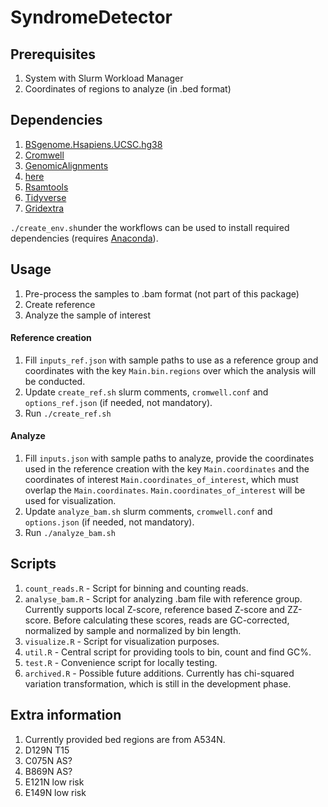 # SyndromeDetector

## Prerequisites
1. System with Slurm Workload Manager
2. Coordinates of regions to analyze (in .bed format)

## Dependencies
1. [BSgenome.Hsapiens.UCSC.hg38](https://anaconda.org/bioconda/bioconductor-bsgenome.hsapiens.ucsc.hg38)
2. [Cromwell](https://anaconda.org/bioconda/cromwell)
3. [GenomicAlignments](https://anaconda.org/bioconda/bioconductor-genomicalignments)
4. [here](https://anaconda.org/conda-forge/r-here)
5. [Rsamtools](https://anaconda.org/bioconda/bioconductor-rsamtools)
6. [Tidyverse](https://anaconda.org/r/r-tidyverse)
7. [Gridextra](https://anaconda.org/r/r-gridextra)

```./create_env.sh```under the workflows can be used to install required dependencies (requires [Anaconda](https://anaconda.org/)).

## Usage
1. Pre-process the samples to .bam format (not part of this package)
2. Create reference
3. Analyze the sample of interest

#### Reference creation
1. Fill ```inputs_ref.json``` with sample paths to use as a reference group and coordinates with the key ```Main.bin.regions``` over which the analysis will be conducted.
2. Update ```create_ref.sh``` slurm comments, ```cromwell.conf``` and ```options_ref.json``` (if needed, not mandatory).
3. Run ```./create_ref.sh```

#### Analyze
1. Fill ```inputs.json``` with sample paths to analyze, provide the coordinates used in the reference creation with the key ```Main.coordinates``` and the coordinates of interest ```Main.coordinates_of_interest```, which must overlap the ```Main.coordinates```. ```Main.coordinates_of_interest``` will be used for visualization.
2. Update ```analyze_bam.sh``` slurm comments, ```cromwell.conf``` and ```options.json``` (if needed, not mandatory).
3. Run ```./analyze_bam.sh```

## Scripts
1. ```count_reads.R``` - Script for binning and counting reads.
2. ```analyse_bam.R``` - Script for analyzing .bam file with reference group. Currently supports local Z-score, reference based Z-score and ZZ-score. Before calculating these scores, reads are GC-corrected, normalized by sample and normalized by bin length.
3. ```visualize.R``` - Script for visualization purposes.
4. ```util.R``` - Central script for providing tools to bin, count and find GC%.
5. ```test.R``` - Convenience script for locally testing.
6. ```archived.R``` - Possible future additions. Currently has chi-squared variation transformation, which is still in the development phase.

## Extra information
1. Currently provided bed regions are from A534N.
2. D129N	T15
3. C075N	AS?
4. B869N	AS?
5. E121N	low risk
6. E149N	low risk

